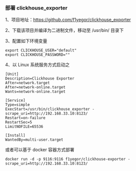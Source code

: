 ### 部署 clickhouse_exporter

1、项目地址：https://github.com/f1yegor/clickhouse_exporter

2、下载该项目并编译为二进制文件，移动至 /usr/bin/ 目录下

3、配置如下环境变量
```angular2html
export CLICKHOUSE_USER="default"
export CLICKHOUSE_PASSWORD=""
```

4、以 Linux 系统服务方式启动之
```angular2html
[Unit]
Description=Clickhouse Exporter
After=network.target
After=network-online.target
Wants=network-online.target

[Service]
Type=simple
ExecStart=/usr/bin/clickhouse_exporter -scrape_uri=http://192.168.33.10:8123/
Restart=on-failure
RestartSec=5
LimitNOFILE=65536

[Install]
WantedBy=multi-user.target
```

或者可以基于 docker 容器方式部署
```angular2html
docker run -d -p 9116:9116 f1yegor/clickhouse-exporter -scrape_uri=http://192.168.33.10:8123/
```